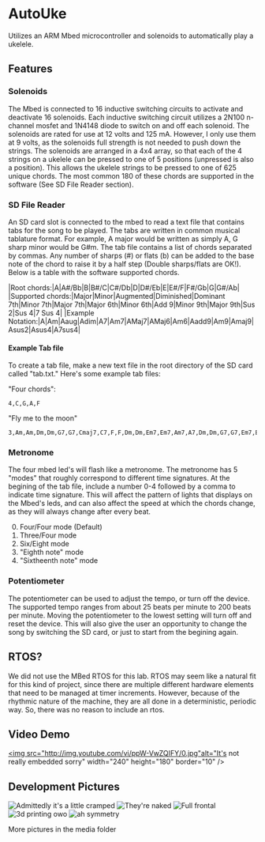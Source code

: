 # AutoUke
Utilizes an ARM Mbed microcontroller and solenoids to automatically play a ukelele.

## Features

### Solenoids
The Mbed is connected to 16 inductive switching circuits to activate and deactivate 16 solenoids. Each inductive switching circuit utilizes a 2N100 n-channel mosfet and 1N4148 diode to switch on and off each solenoid. The solenoids are rated for use at 12 volts and 125 mA. However, I only use them
at 9 volts, as the solenoids full strength is not needed to push down the strings. The solenoids are arranged in a 4x4 array, so that each of the 4 strings on a ukelele can be pressed to one of 5 positions (unpressed is also a position). This allows the ukelele strings to be pressed to one of 625 unique chords. The most common 180 of these chords are supported in the software (See SD File Reader section).

### SD File Reader
An SD card slot is connected to the mbed to read a text file that contains tabs for the song to be played. The tabs are written in common musical tablature format. For example, A major would be written as simply A, G sharp minor would be G#m. The tab file contains a list of chords separated by commas. Any number of sharps (#) or flats (b) can be added to the base note of the chord to raise it by a half step (Double sharps/flats are OK!). Below is a table with the software supported chords. 

|Root chords:|A|A#/Bb|B|B#/C|C#/Db|D|D#/Eb|E|E#/F|F#/Gb|G|G#/Ab|
|Supported chords:|Major|Minor|Augmented|Diminished|Dominant 7th|Minor 7th|Major 7th|Major 6th|Minor 6th|Add 9|Minor 9th|Major 9th|Sus 2|Sus 4|7 Sus 4| 
|Example Notation:|A|Am|Aaug|Adim|A7|Am7|AMaj7|AMaj6|Am6|Aadd9|Am9|Amaj9|Asus2|Asus4|A7sus4| 

#### Example Tab file

To create a tab file, make a new text file in the root directory of the SD card called "tab.txt." 
Here's some example tab files:

"Four chords":

```
4,C,G,A,F
```

"Fly me to the moon"

```
3,Am,Am,Dm,Dm,G7,G7,Cmaj7,C7,F,F,Dm,Dm,Em7,Em7,Am7,A7,Dm,Dm,G7,G7,Em7,Em7,Am7,Am7,Dm,Dm,G7,G7,Cmaj7,Cmaj7,E7,E7
```

### Metronome
The four mbed led's will flash like a metronome. The metronome has 5 "modes" that roughly correspond to different time signatures. At the begining of the tab file, include a number 0-4 followed by a comma to indicate time signature. This will affect the pattern of lights that displays on the Mbed's leds, and can also affect the speed at which the chords change, as they will always change after every beat.

0. Four/Four mode (Default)
1. Three/Four mode
2. Six/Eight mode
3. "Eighth note" mode
4. "Sixtheenth note" mode

### Potentiometer
The potentiometer can be used to adjust the tempo, or turn off the device. The supported tempo ranges from about 25 beats per minute to 200 beats per minute. Moving the potentiometer to the lowest setting will turn off and reset the device. This will also give the user an opportunity to change the song by switching the SD card, or just to start from the begining again. 



## RTOS?
We did not use the MBed RTOS for this lab. RTOS may seem like a natural fit for this kind of project, since there are multiple different hardware elements that need to be managed at timer increments. However, because of the rhythmic nature of the machine, they are all done in a deterministic, periodic way. So, there was no reason to include an rtos. 

## Video Demo

<a href="http://www.youtube.com/watch?feature=player_embedded&v=ppW-VwZQIFY" target="_blank"><img src="http://img.youtube.com/vi/ppW-VwZQIFY/0.jpg"alt="It's not really embedded sorry" width="240" height="180" border="10" /></a>

## Development Pictures

![Admittedly it's a little cramped](Media/Switches.jpg)
![They're naked](Media/Misstep.jpg)
![Full frontal](Media/Nobreadboard.jpg)
![3d printing owo](Media/3dprint.jpg)
![ah symmetry](Media/pretty.jpg)


More pictures in the media folder